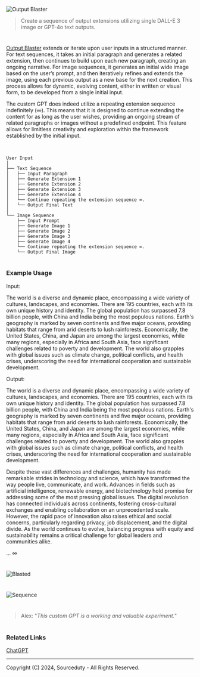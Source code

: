 ![Output Blaster](https://github.com/user-attachments/assets/12cabec1-6626-4383-aad2-3bf2d0140e1c)

> Create a sequence of output extensions utilizing single DALL-E 3 image or GPT-4o text outputs.

#

[Output Blaster](https://chatgpt.com/g/g-vxjg4ZtwX-output-blaster) extends or iterate upon user inputs in a structured manner. For text sequences, it takes an initial paragraph and generates a related extension, then continues to build upon each new paragraph, creating an ongoing narrative. For image sequences, it generates an initial wide image based on the user’s prompt, and then iteratively refines and extends the image, using each previous output as a new base for the next creation. This process allows for dynamic, evolving content, either in written or visual form, to be developed from a single initial input.

The custom GPT does indeed utilize a repeating extension sequence indefinitely (∞). This means that it is designed to continue extending the content for as long as the user wishes, providing an ongoing stream of related paragraphs or images without a predefined endpoint. This feature allows for limitless creativity and exploration within the framework established by the initial input.

<br>

```
User Input
│
├── Text Sequence
│   ├── Input Paragraph
│   ├── Generate Extension 1
│   ├── Generate Extension 2
│   ├── Generate Extension 3
│   ├── Generate Extension 4
│   └── Continue repeating the extension sequence ∞.
│   └── Output Final Text
│
└── Image Sequence
    ├── Input Prompt
    ├── Generate Image 1
    ├── Generate Image 2
    ├── Generate Image 3
    ├── Generate Image 4
    └── Continue repeating the extension sequence ∞.
    └── Output Final Image
```

#
### Example Usage

Input:

The world is a diverse and dynamic place, encompassing a wide variety of cultures, landscapes, and economies. There are 195 countries, each with its own unique history and identity. The global population has surpassed 7.8 billion people, with China and India being the most populous nations. Earth's geography is marked by seven continents and five major oceans, providing habitats that range from arid deserts to lush rainforests. Economically, the United States, China, and Japan are among the largest economies, while many regions, especially in Africa and South Asia, face significant challenges related to poverty and development. The world also grapples with global issues such as climate change, political conflicts, and health crises, underscoring the need for international cooperation and sustainable development.

Output:

The world is a diverse and dynamic place, encompassing a wide variety of cultures, landscapes, and economies. There are 195 countries, each with its own unique history and identity. The global population has surpassed 7.8 billion people, with China and India being the most populous nations. Earth's geography is marked by seven continents and five major oceans, providing habitats that range from arid deserts to lush rainforests. Economically, the United States, China, and Japan are among the largest economies, while many regions, especially in Africa and South Asia, face significant challenges related to poverty and development. The world also grapples with global issues such as climate change, political conflicts, and health crises, underscoring the need for international cooperation and sustainable development.

Despite these vast differences and challenges, humanity has made remarkable strides in technology and science, which have transformed the way people live, communicate, and work. Advances in fields such as artificial intelligence, renewable energy, and biotechnology hold promise for addressing some of the most pressing global issues. The digital revolution has connected individuals across continents, fostering cross-cultural exchanges and enabling collaboration on an unprecedented scale. However, the rapid pace of innovation also raises ethical and social concerns, particularly regarding privacy, job displacement, and the digital divide. As the world continues to evolve, balancing progress with equity and sustainability remains a critical challenge for global leaders and communities alike.

...
∞

#

![Blasted](https://github.com/user-attachments/assets/8dfbd3ab-3018-4238-a0ab-b5b6bd1b972e)

#

![Sequence](https://github.com/user-attachments/assets/74d5127f-4dd3-4ba3-86df-4317f6223e66)

#

> Alex: "*This custom GPT is a working and valuable experiment.*"

#
### Related Links

[ChatGPT](https://github.com/sourceduty/ChatGPT)

***
Copyright (C) 2024, Sourceduty - All Rights Reserved.
